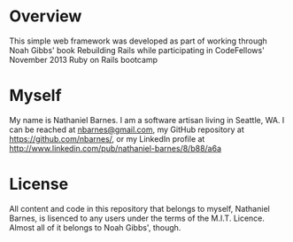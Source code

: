 Overview
========
This simple web framework was developed as part of working through Noah Gibbs'
book Rebuilding Rails while participating in CodeFellows' November 2013 Ruby
on Rails bootcamp

Myself
======
My name is Nathaniel Barnes.  I am a software artisan living in Seattle, WA.
I can be reached at nbarnes@gmail.com, my GitHub repository at
https://github.com/nbarnes/, or my LinkedIn profile at
http://www.linkedin.com/pub/nathaniel-barnes/8/b88/a6a

License
=======
All content and code in this repository that belongs to myself, Nathaniel
Barnes, is lisenced to any users under the terms of the M.I.T. Licence.
Almost all of it belongs to Noah Gibbs', though.
